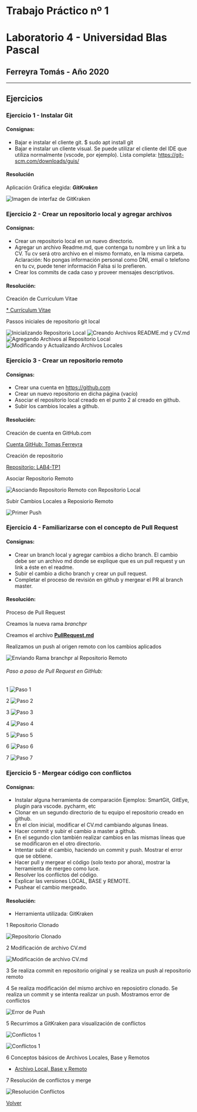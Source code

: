 # Trabajo Práctico nº 1

# Laboratorio 4 - Universidad Blas Pascal

## Ferreyra Tomás - Año 2020

----------------------------------------------

## Ejercicios


### Ejercicio 1 - Instalar Git
#### Consignas:
* Bajar e instalar el cliente git.
    $ sudo apt install git
* Bajar e instalar un cliente visual. Se puede utilizar el cliente del IDE que utiliza normalmente (vscode, por ejemplo).
    Lista completa: https://git-scm.com/downloads/guis/

#### Resolución
	
Aplicación Gráfica elegida: **_GitKraken_**
	
![Imagen de interfaz de GitKraken](imagenes/1_GitKraken.png "Imagen de interfaz de GitKraken")

### Ejercicio 2 - Crear un repositorio local y agregar archivos
#### Consignas:
* Crear un repositorio local en un nuevo directorio.
* Agregar un archivo Readme.md, que contenga tu nombre y un link a tu CV. Tu cv será otro archivo en el mismo formato, en la misma carpeta.
	Aclaración: No pongas información personal como DNI, email o telefono en tu cv, puede tener información Falsa si lo prefieren.
* Crear los commits de cada caso y proveer mensajes descriptivos.

#### Resolución:

Creación de Currículum Vitae
	
[* Currículum Vitae](CV.md)

Passos iniciales de repositorio git local
		
![Inicializando Repositorio Local](imagenes/2-1_Inicializando_repositorio_local.png "Inicializando Repositorio Local")
![Creando Archivos README.md y CV.md](imagenes/2-2_Creando_archivos.png "Creando Archivos README.md y CV.md")
![Agregando Archivos al Repositorio Local](imagenes/2-3_Agregando_archivos_al_repo_local.png "Agregando Archivos al Repositorio Local")
![Modificando y Actualizando Archivos Locales](imagenes/2-4_Actualizacion_de_archivos.png "Modificando y Actualizando Archivos Locales")
	
### Ejercicio 3 - Crear un repositorio remoto
#### Consignas:
* Crear una cuenta en https://github.com
* Crear un nuevo repositorio en dicha página (vacío)
* Asociar el repositorio local creado en el punto 2 al creado en github.
* Subir los cambios locales a github.

#### Resolución:

Creación de cuenta en GitHub.com
	
[Cuenta GitHub: Tomas Ferreyra](https://github.com/tomaslicenciado)
	
Creación de repositorio
	
[Repositorio: LAB4-TP1](https://github.com/tomaslicenciado/LAB4-TP1)
	
Asociar Repositorio Remoto
	
![Asociando Repositorio Remoto con Repositorio Local](imagenes/3-2_Asociar_Repositorio_Remoto.png "Asociando Repositorio Remoto con Repositorio Local")
	
Subir Cambios Locales a Reposiorio Remoto
	
![Primer Push](imagenes/3-3_Primer_Push.png "Primer Push")

### Ejercicio 4 - Familiarizarse con el concepto de Pull Request
#### Consignas:
* Crear un branch local y agregar cambios a dicho branch.
    El cambio debe ser un archivo md donde se explique que es un pull request y un link a éste en el readme.
* Subir el cambio a dicho branch y crear un pull request.
* Completar el proceso de revisión en github y mergear el PR al branch master.

#### Resolución:

Proceso de Pull Request

Creamos la nueva rama *branchpr*

Creamos el archivo **[PullRequest.md](pull_request/PullRequest.md)**

Realizamos un push al origen remoto con los cambios aplicados

![Enviando Rama branchpr al Repositorio Remoto](imagenes/4-1_Push_Nueva_Rama_Pull_Request.png "Enviando Rama branchpr al Repositorio Remoto")

###### Paso a paso de Pull Request en GitHub:

1 ![Paso 1](imagenes/4-2_Pull_Request_GitHub_1.png "Paso 1")


2 ![Paso 2](imagenes/4-2_Pull_Request_GitHub_2.png "Paso 2")


3 ![Paso 3](imagenes/4-2_Pull_Request_GitHub_3.png "Paso 3")


4 ![Paso 4](imagenes/4-2_Pull_Request_GitHub_4.png "Paso 4")


5 ![Paso 5](imagenes/4-2_Pull_Request_GitHub_5.png "Paso 5")


6 ![Paso 6](imagenes/4-2_Pull_Request_GitHub_6.png "Paso 6")


7 ![Paso 7](imagenes/4-2_Pull_Request_GitHub_Master_Completo.png "Paso 7")

### Ejercicio 5 - Mergear código con conflictos
#### Consignas:
* Instalar alguna herramienta de comparación
    Ejemplos: SmartGit, GitEye, plugin para vscode. pycharm, etc
* Clonar en un segundo directorio de tu equipo el repositorio creado en github.
* En el clon inicial, modificar el CV.md cambiando algunas lineas.
* Hacer commit y subir el cambio a master a github.
* En el segundo clon también realizar cambios en las mismas líneas que se modificaron en el otro directorio.
* Intentar subir el cambio, haciendo un commit y push. Mostrar el error que se obtiene.
* Hacer pull y mergear el código (solo texto por ahora), mostrar la herramienta de mergeo como luce.
* Resolver los conflictos del código.
* Explicar las versiones LOCAL, BASE y REMOTE.
* Pushear el cambio mergeado.

#### Resolución:

* Herramienta utilizada: GitKraken

1 Repositorio Clonado

![Repositorio Clonado](imagenes/5-1_Repositorio_Clonado.png "Repositorio Clonado")

2 Modificación de archivo CV.md

![Modificación de archivo CV.md]( imagenes/5-2_Modificado_Archivo_CV_Original.png "Modificación de archivo CV.md")

3 Se realiza commit en repositorio original y se realiza un push al repositorio remoto

4 Se realiza modificación del mismo archivo en reposiotiro clonado. Se realiza un commit y se intenta realizar un push. Mostramos error de conflictos

![Error de Push](imagenes/5-3_Error_Push.png "Error de Push")

5 Recurrimos a GitKraken para visualización de conflictos

![Conflictos 1](imagenes/5-4_GitKraken_Pull_Conflictos.png "Conflictos 1")

![Conflictos 1](imagenes/5-4_GitKraken_Pull_Conflictos_2.png "Conflictos 1")

6 Conceptos básicos de Archivos Locales, Base y Remotos

* [Archivo Local, Base y Remoto](lbr/LocalBaseRemoto.md)

7 Resolución de conflictos y merge

![Resolución Conflictos](imagenes/5-5_GitKraken_Pull_Resolución_Conflictos.png "Resolución Conflictos")




[Volver](https://github.com/tomaslicenciado/LAB4-TP1)

